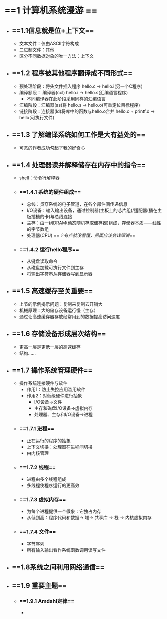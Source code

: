 # ==1 计算机系统漫游 ==

- ## ==1.1信息就是位+上下文== 
	- 文本文件：仅由ASCII字符构成
	- 二进制文件：其他
	- 区分不同数据对象的唯一方法：上下文
- ## ==1.2 程序被其他程序翻译成不同形式==
	- 预处理阶段：将头文件插入程序 hello.c -> hello.i(另一个C程序)
	- 编译额段： 编译器(ccl) hello.i -> hello.s(汇编语言程序)
		- 不同编译器在此阶段采用同样的汇编语言
	- 汇编阶段：汇编器(as)将 hello.s -> hello.o(可重定位目标程序)
	- 链接阶段：连接器(ld)将库中的函数与hello.o合并 hello.o + printf.o -> hello(可执行文件)
- ## ==1.3 了解编译系统如何工作是大有益处的==
	- 可恶的作者成功勾起了我的好奇心
- ## ==1.4 处理器读并解释储存在内存中的指令==
	- shell：命令行解释器
	- ### ==1.4.1 系统的硬件组成==
		- 总线：贯穿系统的电子管道，在各个部件间传递信息
		- I/O设备：输入输出设备，通过控制器(主板上的芯片组)/适配器(插在主板插槽的卡)与总线连接
		- 主存：由一组DRAM(动态随机存取储存器)组成，存储器本质——线性的字节数组
		- 处理器(CPU)         ==*？有点就没看懂，后面应该会详细讲*==
	- ### ==1.4.2 运行hello程序==
		- 从键盘读取命令
		- 从磁盘加载可执行文件到主存
		- 将输出字符串从存储器写到显示器
- ## ==1.5 高速缓存至关重要==
	- 上节的示例揭示问题：复制来复制去开销大
	- 机械原理：大的储存设备运行慢（主存）
	- 通过让高速缓存器存放经常用到的数据提高访问速度
- ## ==1.6 存储设备形成层次结构== 
	- 更高一层是更低一层的高速缓存
	- 结构……
- ## ==1.7 操作系统管理硬件==
	- 操作系统连接硬件与软件
		- 作用1：防止失控应用滥用软件
		- 作用2：对低级硬件进行抽象
			- I/O设备->文件
			- 主存和磁盘I/O设备->虚拟内存
			- 处理器、主存和I/O设备->进程
	- ### ==1.7.1 进程==
		- 正在运行的程序的抽象
		- 上下文切换：处理器在进程间切换
		- 由内核管理
	- ### ==1.7.2 线程==
		- 进程由多个线程组成
		- 多线程使程序运行的更高效
	- ### ==1.7.3 虚拟内存==
		- 为每个进程提供一个假象：它独占内存
		- 从低到高：程序代码和数据-> 堆-> 共享库 -> 栈 -> 内核虚拟内存
	- ### ==1.7.4 文件==
		- 字节序列
		- 所有输入输出看作系统函数调用读写文件
- ## ==1.8系统之间利用网络通信== 
- ## ==1.9 重要主题==
	- ### ==1.9.1 Amdahl定律==
		- 